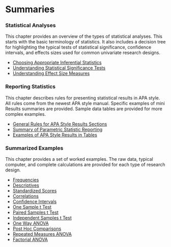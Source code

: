 # Summaries

### Statistical Analyses

This chapter provides an overview of the types of statistical analyses. This starts with the basic terminology of statistics. It also includes a decision tree for highlighting the typical tests of statistical significance, confidence intervals, and effects sizes used for common univariate research designs.

- [Choosing Appropriate Inferential Statistics](./statistical-analyses/choosing.md)
- [Understanding Statistical Significance Tests](./statistical-analyses/significance.md)
- [Understanding Effect Size Measures](./statistical-analyses/effects.md)

### Reporting Statistics

This chapter describes rules for presenting statistical results in APA style. All rules come from the newest APA style manual. Specific examples of mini Results summaries are provided. Sample data tables are provided for more complex examples.

- [General Rules for APA Style Results Sections](./reporting-statistics/general.md)
- [Summary of Parametric Statistic Reporting](./reporting-statistics/summary.md)
- [Examples of APA Style Results in Tables](./reporting-statistics/tables.md)

### Summarized Examples

This chapter provides a set of worked examples. The raw data, typical computer, and complete calculations are provided for each type of research design.

- [Frequencies](./summarized-examples/frequencies.md)
- [Descriptives](./summarized-examples/descriptives.md)
- [Standardized Scores](./summarized-examples/standardized.md)
- [Correlations](./summarized-examples/correlations.md)
- [Confidence Intervals](./summarized-examples/intervals.md)
- [One Sample t Test](./summarized-examples/onesample.md)
- [Paired Samples t Test](./summarized-examples/paired.md)
- [Independent Samples t Test](./summarized-examples/independent.md)
- [One Way ANOVA](./summarized-examples/oneway.md)
- [Post Hoc Comparisons](./summarized-examples/posthocs.md)
- [Repeated Measures ANOVA](./summarized-examples/repeated.md)
- [Factorial ANOVA](./summarized-examples/factorial.md)